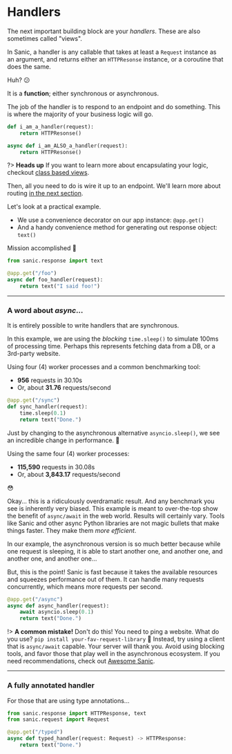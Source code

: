 # Handlers

The next important building block are your _handlers_. These are also sometimes called "views".

In Sanic, a handler is any callable that takes at least a `Request` instance as an argument, and returns either an `HTTPResonse` instance, or a coroutine that does the same.



<!-- panels:start -->
<!-- div:left-panel -->
Huh? :confused:

It is a **function**; either synchronous or asynchronous.

The job of the handler is to respond to an endpoint and do something. This is where the majority of your business logic will go.
<!-- div:right-panel -->
```python
def i_am_a_handler(request):
    return HTTPResonse()

async def i_am_ALSO_a_handler(request):
    return HTTPResonse()
```
<!-- panels:end -->

?> **Heads up** If you want to learn more about encapsulating your logic, checkout [class based views](/advanced/class-based-views.md).

<!-- panels:start -->
Then, all you need to do is wire it up to an endpoint. We'll learn more about routing [in the next section](routing.md).
<!-- div:left-panel -->
Let's look at a practical example.

- We use a convenience decorator on our app instance: `@app.get()`
- And a handy convenience method for generating out response object: `text()`

Mission accomplished :muscle:
<!-- div:right-panel -->
```python
from sanic.response import text

@app.get("/foo")
async def foo_handler(request):
    return text("I said foo!")
```
<!-- panels:end -->

---

### A word about _async_...

<!-- panels:start -->
<!-- div:left-panel -->
It is entirely possible to write handlers that are synchronous.

In this example, we are using the _blocking_ `time.sleep()` to simulate 100ms of processing time. Perhaps this represents fetching data from a DB, or a 3rd-party website.

Using four (4) worker processes and a common benchmarking tool:

- **956** requests in 30.10s
- Or, about **31.76** requests/second
<!-- div:right-panel -->
```python
@app.get("/sync")
def sync_handler(request):
    time.sleep(0.1)
    return text("Done.")
```
<!-- panels:end -->

<!-- panels:start -->
<!-- div:left-panel -->
Just by changing to the asynchronous alternative `asyncio.sleep()`, we see an incredible change in performance. :rocket:

Using the same four (4) worker processes:

- **115,590** requests in 30.08s
- Or, about **3,843.17** requests/second

:flushed:

Okay... this is a ridiculously overdramatic result. And any benchmark you see is inherently very biased. This example is meant to over-the-top show the benefit of `async/await` in the web world. Results will certainly vary. Tools like Sanic and other async Python libraries are not magic bullets that make things faster. They make them _more efficient_.

In our example, the asynchronous version is so much better because while one request is sleeping, it is able to start another one, and another one, and another one, and another one...

But, this is the point! Sanic is fast because it takes the available resources and squeezes performance out of them. It can handle many requests concurrently, which means more requests per second.

<!-- div:right-panel -->
```python
@app.get("/async")
async def async_handler(request):
    await asyncio.sleep(0.1)
    return text("Done.")
```
<!-- panels:end -->

!> **A common mistake!** Don't do this! You need to ping a website. What do you use? `pip install your-fav-request-library` :see_no_evil: Instead, try using a client that is `async/await` capable. Your server will thank you. Avoid using blocking tools, and favor those that play well in the asynchronous ecosystem. If you need recommendations, check out [Awesome Sanic](https://github.com/mekicha/awesome-sanic).

---

### A fully annotated handler

For those that are using type annotations...

```python
from sanic.response import HTTPResponse, text
from sanic.request import Request

@app.get("/typed")
async def typed_handler(request: Request) -> HTTPResponse:
    return text("Done.")
```
